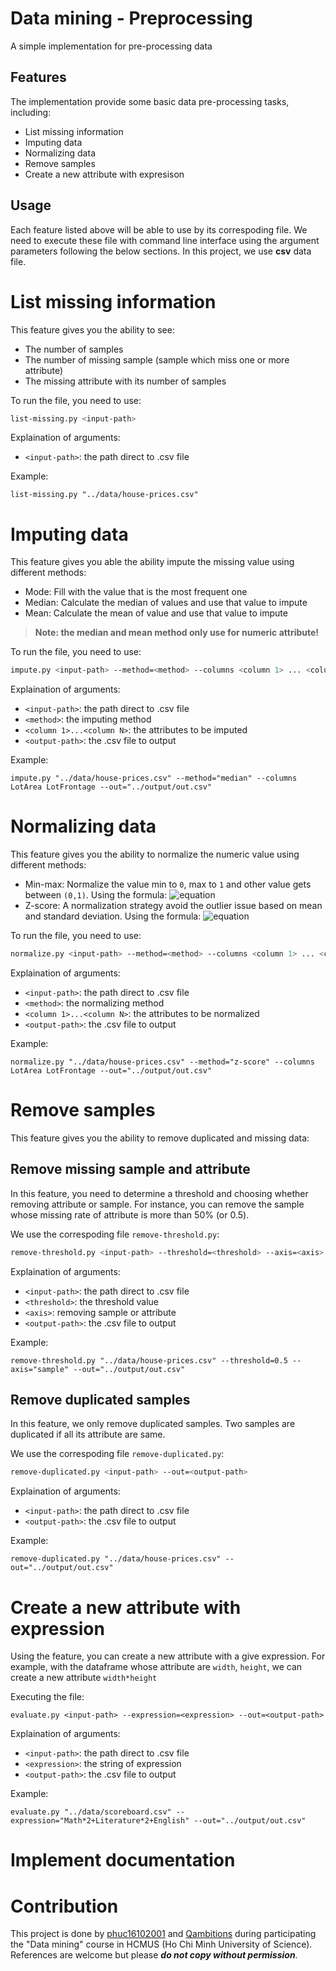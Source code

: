 # Data mining - Preprocessing
A simple implementation for pre-processing data


## Features
The implementation provide some basic data pre-processing tasks, including: 
- List missing information
- Imputing data
- Normalizing data
- Remove samples
- Create a new attribute with expresison

## Usage
Each feature listed above will be able to use by its correspoding file. We need to execute these file with command line interface using the argument parameters following the below sections. In this project, we use **csv** data file.

# List missing information 
This feature gives you the ability to see:
- The number of samples
- The number of missing sample (sample which miss one or more attribute)
- The missing attribute with its number of samples

To run the file, you need to use:
```bash
list-missing.py <input-path> 
```
Explaination of arguments:
- `<input-path>`: the path direct to .csv file

Example:
```
list-missing.py "../data/house-prices.csv"
```

# Imputing data
This feature gives you able the ability impute the missing value using different methods:
- Mode: Fill with the value that is the most frequent one
- Median: Calculate the median of values and use that value to impute
- Mean: Calculate the mean of value and use that value to impute

> **Note: the median and mean method only use for numeric attribute!**

To run the file, you need to use:
```bash
impute.py <input-path> --method=<method> --columns <column 1> ... <column N> --out=<output-path> 
```
Explaination of arguments:
- `<input-path>`: the path direct to .csv file
- `<method>`: the imputing method
- `<column 1>...<column N>`: the attributes to be imputed
- `<output-path>`: the .csv file to output

Example:
```
impute.py "../data/house-prices.csv" --method="median" --columns LotArea LotFrontage --out="../output/out.csv"
```

# Normalizing data
This feature gives you the ability to normalize the numeric value using different methods:
- Min-max: Normalize the value min to `0`, max to `1` and other value gets between `(0,1)`. Using the formula: ![equation](https://latex.codecogs.com/gif.latex?\frac{value-min}{max-min})
- Z-score: A normalization strategy avoid the outlier issue based on mean and standard deviation. Using the formula: ![equation](https://latex.codecogs.com/gif.latex?\frac{value-\mu}{\sigma})

To run the file, you need to use:
```bash
normalize.py <input-path> --method=<method> --columns <column 1> ... <column N> --out=<output-path> 
```
Explaination of arguments:
- `<input-path>`: the path direct to .csv file
- `<method>`: the normalizing method
- `<column 1>...<column N>`: the attributes to be normalized
- `<output-path>`: the .csv file to output

Example:
```
normalize.py "../data/house-prices.csv" --method="z-score" --columns LotArea LotFrontage --out="../output/out.csv"
```

# Remove samples
This feature gives you the ability to remove duplicated and missing data:

## Remove missing sample and attribute
In this feature, you need to determine a threshold and choosing whether removing attribute or sample. For instance, you can remove the sample whose missing rate of attribute is more than 50% (or 0.5).

We use the correspoding file `remove-threshold.py`:
```bash
remove-threshold.py <input-path> --threshold=<threshold> --axis=<axis> --out=<output-path> 
```

Explaination of arguments:
- `<input-path>`: the path direct to .csv file
- `<threshold>`: the threshold value
- `<axis>`: removing sample or attribute
- `<output-path>`: the .csv file to output

Example:
```
remove-threshold.py "../data/house-prices.csv" --threshold=0.5 --axis="sample" --out="../output/out.csv" 
```

## Remove duplicated samples
In this feature, we only remove duplicated samples. Two samples are duplicated if all its attribute are same.

We use the correspoding file `remove-duplicated.py`:
```bash
remove-duplicated.py <input-path> --out=<output-path> 
```

Explaination of arguments:
- `<input-path>`: the path direct to .csv file
- `<output-path>`: the .csv file to output

Example:
```
remove-duplicated.py "../data/house-prices.csv" --out="../output/out.csv" 
```

# Create a new attribute with expression
Using the feature, you can create a new attribute with a give expression. For example, with the dataframe whose attribute are `width`, `height`, we can create a new attribute `width*height`

Executing the file:
```
evaluate.py <input-path> --expression=<expression> --out=<output-path>
```

Explaination of arguments:
- `<input-path>`: the path direct to .csv file
- `<expression>`: the string of expression
- `<output-path>`: the .csv file to output

Example:
```
evaluate.py "../data/scoreboard.csv" --expression="Math*2+Literature*2+English" --out="../output/out.csv"
```

# Implement documentation

# Contribution
This project is done by [phuc16102001](https://github.com/phuc16102001) and [Qambitions](https://github.com/Qambitions) during participating the "Data mining" course in HCMUS (Ho Chi Minh University of Science). References are welcome but please ***do not copy without permission***.